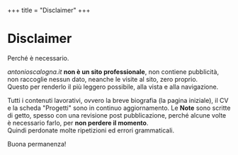 +++
title = "Disclaimer"
+++
# Disclaimer 
Perché è necessario.

*antonioscalogna.it* **non è un sito professionale**, non contiene pubblicità, non raccoglie nessun dato, neanche le visite al sito, zero proprio.\
Questo per renderlo il più leggero possibile, alla vista e alla navigazione.

Tutti i contenuti lavorativi, ovvero la breve biografia (la pagina iniziale), il CV e la scheda "Progetti" sono in continuo aggiornamento.
Le **Note** sono scritte di getto, spesso con una revisione post pubblicazione, perché alcune volte è necessario farlo, per **non perdere il momento**.\
Quindi perdonate molte ripetizioni ed errori grammaticali.

Buona permanenza!